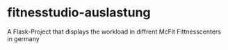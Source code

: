 # fitnesstudio-auslastung

A Flask-Project that displays the workload in diffrent McFit Fittnesscenters in germany
